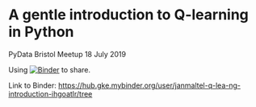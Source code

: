 # A gentle introduction to Q-learning in Python

PyData Bristol Meetup 18 July 2019

Using  [![Binder](https://mybinder.org/badge_logo.svg)](https://mybinder.org/v2/gh/janmaltel/q-learning-introduction/master) to share.

Link to Binder: https://hub.gke.mybinder.org/user/janmaltel-q-lea-ng-introduction-ihgoatlr/tree

